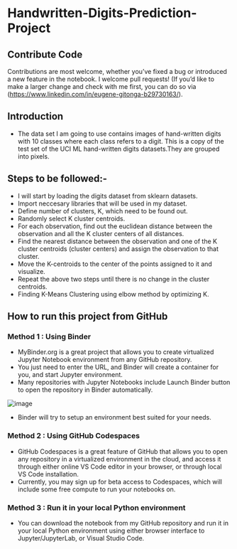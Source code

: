 # Handwritten-Digits-Prediction-Project

## Contribute Code

Contributions are most welcome, whether you’ve fixed a bug or introduced a new feature in the notebook. I welcome pull requests! (If you’d like to make a larger change and check with me first, you can do so via (https://www.linkedin.com/in/eugene-gitonga-b29730163/).

## Introduction

* The data set I am going to use contains images of hand-written digits with 10 classes where each class refers to a digit. This is a copy of the test set of the UCI ML hand-written digits datasets.They are grouped into pixels.

## Steps to be followed:-
    
* I will start by loading the digits dataset from sklearn datasets.
* Import neccesary libraries that will be used in my dataset.
* Define number of clusters, K, which need to be found out. 
* Randomly select K cluster centroids.
* For each observation, find out the euclidean distance between the observation and all the K cluster centers of all distances. 
* Find the nearest distance between the observation and one of the K cluster centroids (cluster centers) and assign the observation to that cluster.
* Move the K-centroids to the center of the points assigned to it and visualize. 
* Repeat the above two steps until there is no change in the cluster centroids.
* Finding K-Means Clustering using elbow method by optimizing K.

## How to run this project from GitHub
### Method 1 : Using Binder
* MyBinder.org is a great project that allows you to create virtualized Jupyter Notebook environment from any GitHub repository. 
* You just need to enter the URL, and Binder will create a container for you, and start Jupyter environment. 
* Many repositories with Jupyter Notebooks include Launch Binder button to open the repository in Binder automatically.

![image](https://user-images.githubusercontent.com/70195777/190092838-4040c7f5-3b2a-46d4-979a-858b292de60f.png)

* Binder will try to setup an environment best suited for your needs.

### Method 2 : Using GitHub Codespaces
* GitHub Codespaces is a great feature of GitHub that allows you to open any repository in a virtualized environment in the cloud, and access it through either online VS Code editor in your browser, or through local VS Code installation. 
* Currently, you may sign up for beta access to Codespaces, which will include some free compute to run your notebooks on.

### Method 3 : Run it in your local Python environment
* You can download the notebook from my GitHub repository and run it in your local Python environment using either browser interface to Jupyter/JupyterLab, or Visual Studio Code.
